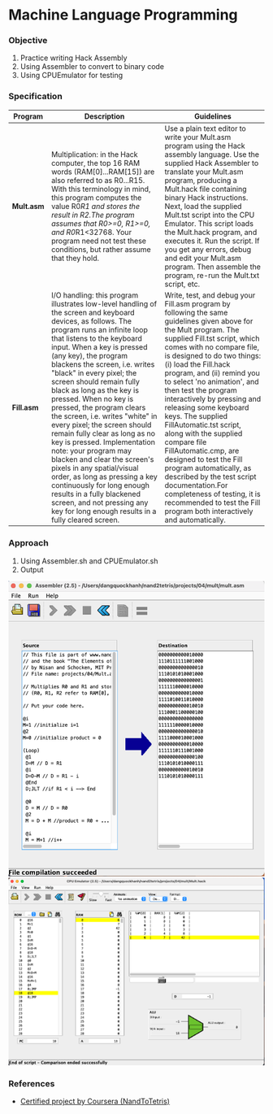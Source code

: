 # Machine Language Programming

### Objective 
1. Practice writing Hack Assembly
2. Using Assembler to convert to binary code
3. Using CPUEmulator for testing 

### Specification 

| Program | Description | Guidelines |
|---|---|---|
|**Mult.asm**|Multiplication: in the Hack computer, the top 16 RAM words (RAM[0]...RAM[15]) are also referred to as R0...R15. With this terminology in mind, this program computes the value R0*R1 and stores the result in R2.The program assumes that R0>=0, R1>=0, and R0*R1<32768. Your program need not test these conditions, but rather assume that they hold.|Use a plain text editor to write your Mult.asm program using the Hack assembly language. Use the supplied Hack Assembler to translate your Mult.asm program, producing a Mult.hack file containing binary Hack instructions. Next, load the supplied Mult.tst script into the CPU Emulator. This script loads the Mult.hack program, and executes it. Run the script. If you get any errors, debug and edit your Mult.asm program. Then assemble the program, re-run the Mult.txt script, etc.|
|**Fill.asm**|I/O handling: this program illustrates low-level handling of the screen and keyboard devices, as follows. The program runs an infinite loop that listens to the keyboard input. When a key is pressed (any key), the program blackens the screen, i.e. writes "black" in every pixel; the screen should remain fully black as long as the key is pressed. When no key is pressed, the program clears the screen, i.e. writes "white" in every pixel; the screen should remain fully clear as long as no key is pressed. Implementation note: your program may blacken and clear the screen's pixels in any spatial/visual order, as long as pressing a key continuously for long enough results in a fully blackened screen, and not pressing any key for long enough results in a fully cleared screen.|Write, test, and debug your Fill.asm program by following the same guidelines given above for the Mult program. The supplied Fill.tst script, which comes with no compare file, is designed to do two things: (i) load the Fill.hack program, and (ii) remind you to select 'no animation', and then test the program interactively by pressing and releasing some keyboard keys. The supplied FillAutomatic.tst script, along with the supplied compare file FillAutomatic.cmp, are designed to test the Fill program automatically, as described by the test script documentation.For completeness of testing, it is recommended to test the Fill program both interactively and automatically.|

### Approach
1. Using Assembler.sh and CPUEmulator.sh
2. Output

![alt text](https://github.com/khanhmai20/HACK/blob/main/Assembly/Asset/Assembler.png)
![alt text](https://github.com/khanhmai20/HACK/blob/main/Assembly/Asset/CPUEmulator.png)

### References
* [Certified project by Coursera (NandToTetris)](https://www.nand2tetris.org/project04)
